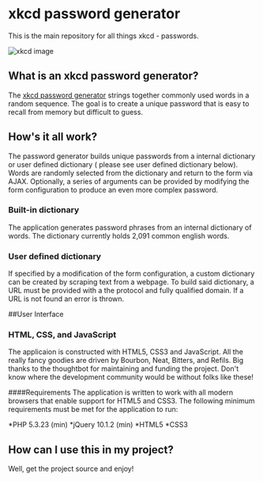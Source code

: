 # xkcd password generator
This is the main repository for all things xkcd - passwords.

![xkcd image](https://raw.githubusercontent.com/harrisonde/xkcd-password-generator/master/images/comic.png "xkcd")

## What is an xkcd password generator?
The [xkcd password generator](http://xkcd.com/936/) strings together commonly used words in a random sequence. The goal is to create a unique password that is easy to recall from memory but difficult to guess.

## How's it all work?
The password generator builds unique passwords from a internal dictionary or user defined dictionary ( please see user defined dictionary below). Words are randomly selected from the dictionary and return to the form via AJAX. Optionally, a series of arguments can be provided by modifying the form configuration to produce an even more complex password.

### Built-in dictionary
The application generates password phrases from an internal dictionary of words. The dictionary currently holds 2,091 common english words.

### User defined dictionary
If specified by a modification of the form configuration, a custom dictionary can be created by scraping text from a webpage. To build said dictionary, a URL must be provided with a the protocol and fully qualified domain. If  a URL is not found an error is thrown.

##User Interface
### HTML, CSS, and JavaScript
The applicaion is constructed with HTML5, CSS3 and JavaScript. All the really fancy goodies are driven by Bourbon, Neat, Bitters, and Refils. Big thanks to the thoughtbot for maintaining and funding the project. Don't know where the development community would be without folks like these!

####Requirements
The application is written to work with all modern browsers that enable support for HTML5 and CSS3. The following minimum requirements must be met for the application to run:

*PHP 5.3.23 (min)
*jQuery 10.1.2 (min)
*HTML5
*CSS3

## How can I use this in my project?
Well, get the project source and enjoy!